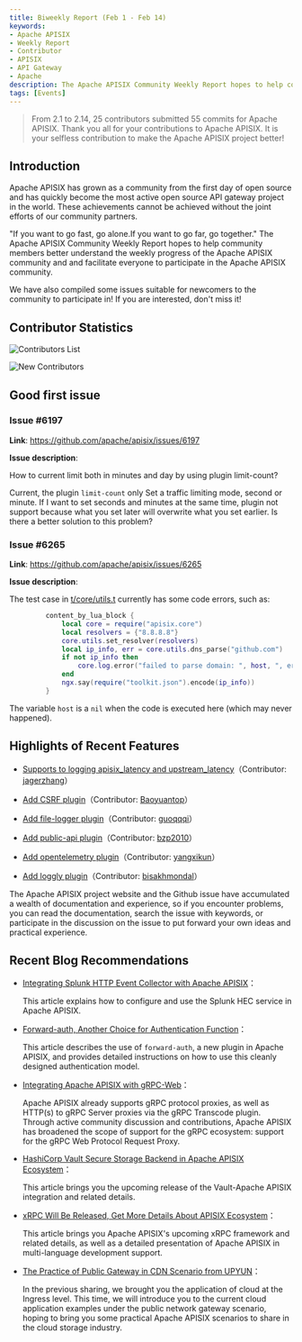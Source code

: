 ```yaml
---
title: Biweekly Report (Feb 1 - Feb 14)
keywords:
- Apache APISIX
- Weekly Report
- Contributor
- APISIX
- API Gateway
- Apache
description: The Apache APISIX Community Weekly Report hopes to help community members better understand the weekly progress of the Apache APISIX community and and facilitate everyone to participate in the Apache APISIX community.
tags: [Events]
---
```


> From 2.1 to 2.14, 25 contributors submitted 55 commits for Apache APISIX. Thank you all for your contributions to Apache APISIX. It is your selfless contribution to make the Apache APISIX project better!

<!--truncate-->

## Introduction

Apache APISIX has grown as a community from the first day of open source and has quickly become the most active open source API gateway project in the world. These achievements cannot be achieved without the joint efforts of our community partners.

"If you want to go fast, go alone.If you want to go far, go together." The Apache APISIX Community Weekly Report hopes to help community members better understand the weekly progress of the Apache APISIX community and and facilitate everyone to participate in the Apache APISIX community.

We have also compiled some issues suitable for newcomers to the community to participate in! If you are interested, don't miss it!

## Contributor Statistics

![Contributors List](https://static.apiseven.com/202108/1644998110059-61e68900-b2cc-442d-a20e-a3b5dfbd072d.png)

![New Contributors](https://static.apiseven.com/202108/1644998110081-153dca10-ef36-47c7-8f99-e603af4a274d.png)

## Good first issue

### Issue #6197

**Link**: https://github.com/apache/apisix/issues/6197

**Issue description**:

How to current limit both in minutes and day by using plugin limit-count?

Current, the plugin `limit-count` only Set a traffic limiting mode, second or minute. If I want to set seconds and minutes at the same time, plugin not support because what you set later will overwrite what you set earlier. Is there a better solution to this problem?

### Issue #6265

**Link**: https://github.com/apache/apisix/issues/6265

**Issue description**:

The test case in [t/core/utils.t](https://github.com/apache/apisix/blob/ec0fc2ceaf04a20b0bd0ebdaad67296a1d3f621c/t/core/utils.t) currently has some code errors, such as:

```Lua
         content_by_lua_block {
             local core = require("apisix.core")
             local resolvers = {"8.8.8.8"}
             core.utils.set_resolver(resolvers)
             local ip_info, err = core.utils.dns_parse("github.com")
             if not ip_info then
                 core.log.error("failed to parse domain: ", host, ", error: ",err)
             end
             ngx.say(require("toolkit.json").encode(ip_info))
         }
```

The variable `host` is a `nil` when the code is executed here (which may never happened).

## Highlights of Recent Features

- [Supports to logging apisix_latency and upstream_latency](https://github.com/apache/apisix/pull/6063)（Contributor: [jagerzhang](https://github.com/jagerzhang)）

- [Add CSRF plugin](https://github.com/apache/apisix/pull/5727)（Contributor: [Baoyuantop](https://github.com/Baoyuantop)）

- [Add file-logger plugin](https://github.com/apache/apisix/pull/5831)（Contributor: [guoqqqi](https://github.com/guoqqqi)）

- [Add public-api plugin](https://github.com/apache/apisix/pull/6145)（Contributor: [bzp2010](https://github.com/bzp2010)）

- [Add opentelemetry plugin](https://github.com/apache/apisix/pull/6119)（Contributor: [yangxikun](https://github.com/yangxikun)）

- [Add loggly plugin](https://github.com/apache/apisix/pull/6113)（Contributor: [bisakhmondal](https://github.com/bisakhmondal)）

The Apache APISIX project website and the Github issue have accumulated a wealth of documentation and experience, so if you encounter problems, you can read the documentation, search the issue with keywords, or participate in the discussion on the issue to put forward your own ideas and practical experience.

## Recent Blog Recommendations

- [Integrating Splunk HTTP Event Collector with Apache APISIX](https://apisix.apache.org/blog/2022/02/10/apisix-splunk-integration)：

  This article explains how to configure and use the Splunk HEC service in Apache APISIX.

- [Forward-auth, Another Choice for Authentication Function](https://apisix.apache.org/blog/2022/01/26/apisix-integrate-forward-auth-plugin)：

  This article describes the use of `forward-auth`, a new plugin in Apache APISIX, and provides detailed instructions on how to use this cleanly designed authentication model.

- [Integrating Apache APISIX with gRPC-Web](https://apisix.apache.org/blog/2022/01/25/apisix-grpc-web-integration)：

  Apache APISIX already supports gRPC protocol proxies, as well as HTTP(s) to gRPC Server proxies via the gRPC Transcode plugin. Through active community discussion and contributions, Apache APISIX has broadened the scope of support for the gRPC ecosystem: support for the gRPC Web Protocol Request Proxy.
  
- [HashiCorp Vault Secure Storage Backend in Apache APISIX Ecosystem](https://apisix.apache.org/blog/2022/01/21/apisix-hashicorp-vault-integration)：

  This article brings you the upcoming release of the Vault-Apache APISIX integration and related details.

- [xRPC Will Be Released, Get More Details About APISIX Ecosystem](https://apisix.apache.org/blog/2022/01/21/apisix-xrpc-details-and-miltilingual)：

  This article brings you Apache APISIX's upcoming xRPC framework and related details, as well as a detailed presentation of Apache APISIX in multi-language development support.

- [The Practice of Public Gateway in CDN Scenario from UPYUN](https://apisix.apache.org/blog/2022/01/20/upyun-public-gateway-usecase)：

  In the previous sharing, we brought you the application of cloud at the Ingress level. This time, we will introduce you to the current cloud application examples under the public network gateway scenario, hoping to bring you some practical Apache APISIX scenarios to share in the cloud storage industry.
